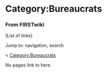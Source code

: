 # Category:Bureaucrats

### From FIRSTwiki

(List of links)

Jump to: navigation, search

&lt; [Category:Bureaucrats](/index.php?title=Category:Bureaucrats&redirect=no
"Category:Bureaucrats" )  

No pages link to here.

